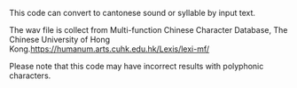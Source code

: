 This code can convert to cantonese sound or syllable by input text.

The wav file is collect from Multi-function Chinese Character Database, The Chinese University of Hong Kong.https://humanum.arts.cuhk.edu.hk/Lexis/lexi-mf/

Please note that this code may have incorrect results with polyphonic characters.
